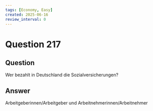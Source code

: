 ```yaml
---
tags: [Economy, Easy]
created: 2025-06-16
review_interval: 0
---
```


# Question 217

## Question

Wer bezahlt in Deutschland die Sozialversicherungen?

## Answer

Arbeitgeberinnen/Arbeitgeber und Arbeitnehmerinnen/Arbeitnehmer

